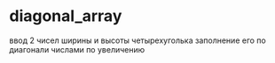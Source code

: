 # diagonal_array

ввод 2 чисел ширины и высоты четырехуголька
заполнение его по диагонали числами по увеличению
